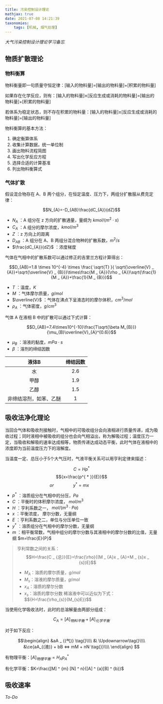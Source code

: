 ```yaml
---
title: 污染控制设计理论
mathjax: true
date: 2021-07-08 14:21:39
taxonomies:
    tags: [机械, 烟气处理]
---
```


*大气污染控制设计理论学习备忘*

<!-- more -->

## 物质扩散理论

### 物料衡算

物料衡量即一句质量守恒定律：[输入的物料量]=[输出的物料量]+[积累的物料量]

如果存在化学反应，则有：[输入的物料量]±[反应生成或消耗的物料量]=[输出的物料量]+[积累的物料量]

若体系为稳定状态，则不存在积累的物料量：[输入的物料量]±[反应生成或消耗的物料量]=[输出的物料量]

物料衡算的基本方法：

1. 确定衡算体系
2. 收集计算数据，统一单位制
3. 画出物料流程简图
4. 写出化学反应方程
5. 选择合适的计算基准
6. 列出物料衡算式

### 气体扩散

假设混合物存在 A、B 两个组分，在恒定温度、压力下，两组分扩散服从费克定律：

$$N_{A}=-D_{AB}\frac{dC_{A}}{dZ}$$

- $N_{A}$ ：A 组分在 z 方向的扩散通量，量纲为 $kmol/(m^{2} \cdot s)$
- $C_{A}$ ：A 组分的摩尔浓度，$kmol/m^{3}$
- $Z$ ：z 方向上的距离
- $D_{AB}$ ：A 组分在 A、B 两组分混合物种的扩散系数，$m^{2}/s$
- $\frac{dC_{A}}{dZ}$ ：浓度梯度

气体在气相中的扩散系数可以通过修正的吉里兰方程计算得出：

$$D_{AB}=1.8 \times 10^{-4} \times \frac{ \sqrt{T} }{ \sqrt{\overline{V} _ {A}}+\sqrt{\overline{V} _ {B}}}\times\frac{M _ {A}}{\rho _ {A}}\sqrt{\frac{1}{M _ {A}}+\frac{1}{M _ {B}}}$$

- $T$ ：温度，$K$
- $M$ ：气体摩尔质量，$g/mol$
- $\overline{V}$ ：气体在沸点下呈液态时的摩尔体积，$cm^{3}/mol$
- $\rho_{A}$ ：气体密度，$g/cm^{3}$

气体 A 在液相 B 中的扩散可以通过下式计算：

$$D_{AB}=7.4\times10^{-10}\frac{T\sqrt{\beta M_{B}}}{\mu_{B}\overline{V}_{A}^{0.6}}$$

- $\mu_{B}$ ：溶液的黏度，$mPa\cdot s$
- $\beta$ ：溶剂的缔结因数

| 液体B         | 缔结因数 |
|:-----------:|:----:|
| 水           | 2.6  |
| 甲醇          | 1.9  |
| 乙醇          | 1.5  |
| 非缔结溶剂，如苯、乙醚 | 1    |

## 吸收法净化理论

当回合气体和吸收剂接触时，气相中的可吸收组分会向液相进行质量传递，成为吸收过程；同时液相中被吸收的组分也会向气相溢出，称为解吸过程；温度压力一定，当吸收和解吸的速率达成相等，物质传递达成动态平衡，此时气体在液相中的浓度即为当前温度压力下的溶解度。

当温度一定、总压小于5个大气压时，气液平衡关系可以用亨利定律来描述：

$$C=Hp^{*}$$
$${x=\frac{p^{ * }}{E}}$$
$$or\qquad\qquad y^{ * }=mx\qquad\qquad\quad$$

- $p^{*}$ ：溶质组分在气相中的分压，$Pa$
- $C$ ：平衡时的体积摩尔浓度， $mol/m^{3}$
- $H$ ：亨利系数之一， $mol/(m^{3}\cdot Pa)$ 
- $x$ ：平衡浓度， 摩尔分数，无量纲
- $E$ ：亨利系数之二，单位与分压单位一致
- $y^{*}$ ：溶质组分在气相中的摩尔分数，无量纲
- $m$ ：相平衡常数，气相中组分的摩尔分数与其液相中的摩尔分数的比值，无量纲 $m=\frac{E}{P}$

> 亨利常数之间的关系：
> $$H=\frac{C _ {总}}{E}=\frac{\rho}{(M _ {A}x _ {A}+M _ {s}x _ {s})E}$$
> 
> - $M_{A}$：溶质的摩尔质量，$g/mol$
> - $M_{s}$：溶液的摩尔质量，$g/mol$
> - $x_{A}$：溶质的摩尔分数
> - $x_{s}$：溶质的摩尔分数
>   稀溶液中可以近似为下式：
>   $$\{H=\frac{\rho_{s}}{M_{s}E}}$$

当使用化学吸收法时，此时的总溶解量由两部分组成：

$$C_{A}=[A] _ {物料平衡}+[A] _ {化学平衡}$$

对于如下反应：

$$\begin{align}
&aA _ {(气)} \tag{}\\\\
&\ \Updownarrow\tag{}\\\\
&\ce{aA_{(液)} + bB <=> mM + nN \tag{}}\\\\
\end{align} $$

有物理平衡：$[A] _ {物理平衡}=H _ {A}p _ {A}^{*}$

有化学平衡：$K=\frac{[M] ^ {m} [N] ^ n}{[A] ^ {a}[B] ^ {b}}$

## 吸收速率

*To-Do*